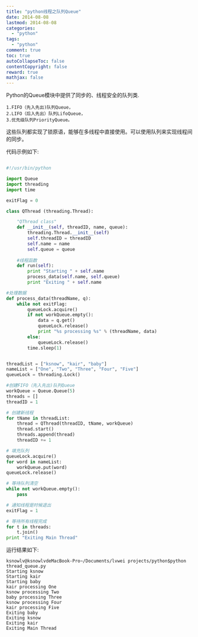 ```yaml
---
title: "python线程之队列Queue"
date: 2014-08-08
lastmod: 2014-08-08
categories:
  - "python"
tags:
  - "python"
comment: true
toc: true
autoCollapseToc: false
contentCopyright: false
reward: true
mathjax: false
---
```

Python的Queue模块中提供了同步的、线程安全的队列类.


    1.FIFO（先入先出)队列Queue，
    2.LIFO（后入先出）队列LifoQueue，
    3.优先级队列PriorityQueue。

这些队列都实现了锁原语，能够在多线程中直接使用。可以使用队列来实现线程间的同步。

代码示例如下:

``` python

#!/usr/bin/python

import Queue
import threading
import time

exitFlag = 0

class QThread (threading.Thread):

    "QThread class"
    def __init__(self, threadID, name, queue):
        threading.Thread.__init__(self)
        self.threadID = threadID
        self.name = name
        self.queue = queue
    
    #线程函数
    def run(self):
        print "Starting " + self.name
        process_data(self.name, self.queue)
        print "Exiting " + self.name

#处理数据
def process_data(threadName, q):
    while not exitFlag:
        queueLock.acquire()
        if not workQueue.empty():
            data = q.get()
            queueLock.release()
            print "%s processing %s" % (threadName, data)
        else:
            queueLock.release()
        time.sleep(1)


threadList = ["ksnow", "kair", "baby"]
nameList = ["One", "Two", "Three", "Four", "Five"]
queueLock = threading.Lock()

#创建FIFO（先入先出)队列Queue
workQueue = Queue.Queue(5)
threads = []
threadID = 1

# 创建新线程
for tName in threadList:
    thread = QThread(threadID, tName, workQueue)
    thread.start()
    threads.append(thread)
    threadID += 1

# 填充队列
queueLock.acquire()
for word in nameList:
    workQueue.put(word)
queueLock.release()

# 等待队列清空
while not workQueue.empty():
    pass

# 通知线程是时候退出
exitFlag = 1

# 等待所有线程完成
for t in threads:
    t.join()
print "Exiting Main Thread"

```

运行结果如下:

    ksnowlv@ksnowlvdeMacBook-Pro~/Documents/lvwei projects/python$python thread_queue.py
    Starting ksnow
    Starting kair
    Starting baby
    kair processing One
    ksnow processing Two
    baby processing Three
    ksnow processing Four
    kair processing Five
    Exiting baby
    Exiting ksnow
    Exiting kair
    Exiting Main Thread


